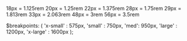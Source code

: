 18px = 1.125rem
20px = 1.25rem
22px = 1.375rem
28px = 1.75rem
29px = 1.813rem
33px = 2.063rem
48px = 3rem
56px = 3.5rem

$breakpoints: (
  'x-small' : 575px,
  'small' : 750px,
  'med': 950px,
  'large' : 1200px,
  'x-large' : 1600px
);